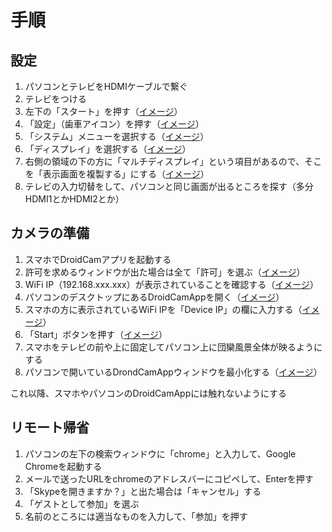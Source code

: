 # 手順
## 設定
1. パソコンとテレビをHDMIケーブルで繋ぐ
2. テレビをつける
2. 左下の「スタート」を押す（[イメージ](images/設定_3.png)）
3. 「設定」（歯車アイコン）を押す（[イメージ](images/設定_4.png)）
4. 「システム」メニューを選択する（[イメージ](images/設定_5.png)）
5. 「ディスプレイ」を選択する（[イメージ](images/設定_6.png)）
6. 右側の領域の下の方に「マルチディスプレイ」という項目があるので、そこを「表示画面を複製する」にする（[イメージ](images/設定_7.png)）
7. テレビの入力切替をして、パソコンと同じ画面が出るところを探す（多分HDMI1とかHDMI2とか）

## カメラの準備
1. スマホでDroidCamアプリを起動する  
1. 許可を求めるウィンドウが出た場合は全て「許可」を選ぶ（[イメージ](images/カメラ_2.png)）
2. WiFi IP（192.168.xxx.xxx）が表示されていることを確認する（[イメージ](images/カメラ_3.png)）
2. パソコンのデスクトップにあるDroidCamAppを開く（[イメージ](images/カメラ_4.png)）
3. スマホの方に表示されているWiFi IPを「Device IP」の欄に入力する（[イメージ](images/カメラ_5.png)）
4. 「Start」ボタンを押す（[イメージ](images/カメラ_6.png)）
5. スマホをテレビの前や上に固定してパソコン上に団欒風景全体が映るようにする
6. パソコンで開いているDrondCamAppウィンドウを最小化する（[イメージ](images/カメラ_8.png)）

これ以降、スマホやパソコンのDroidCamAppには触れないようにする

## リモート帰省
1. パソコンの左下の検索ウィンドウに「chrome」と入力して、Google Chromeを起動する
2. メールで送ったURLをchromeのアドレスバーにコピペして、Enterを押す
3. 「Skypeを開きますか？」と出た場合は「キャンセル」する
4. 「ゲストとして参加」を選ぶ
5. 名前のところには適当なものを入力して、「参加」を押す
